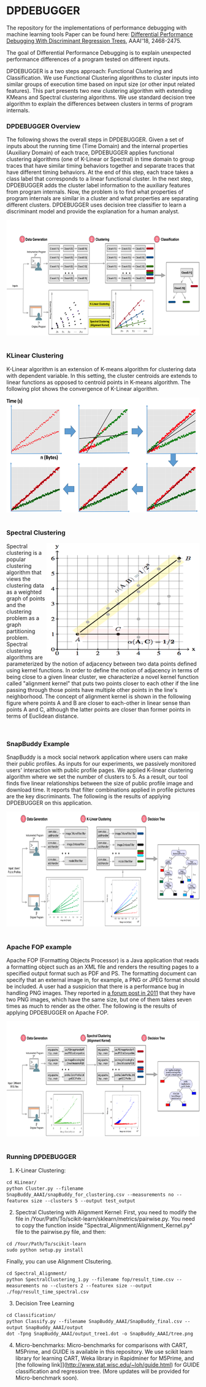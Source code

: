# DPDEBUGGER
The repository for the implementations of performance debugging with machine learning tools
Paper can be found here: [Differential Performance Debugging With Discriminant Regression Trees](https://www.aaai.org/ocs/index.php/AAAI/AAAI18/paper/view/16647), AAAI'18, 2468-2475.

The goal of Differential Performance Debugging is to explain unexpected performance differences of a program tested on different inputs.

DPDEBUGGER is a two steps approach: Functional Clustering and Classification.
We use Functional Clustering algorithms to cluster inputs into similar groups of execution time based on input size (or other input related features). This part presents two new clustering algorithm with extending KMeans and Spectral clustering algorithms.
We use standard decision tree algorithm to explain the differences between clusters in terms of program internals.

### DPDEBUGGER Overview

The following shows the overall steps in DPDEBUGGER. Given a set of inputs about the running time
(Time Domain) and the internal properties (Auxiliary Domain) of each trace, DPDEBUGGER applies functional
clustering algorithms (one of K-Linear or Spectral) in time domain to group traces that have similar timing behaviors together and separate traces that have different timing behaviors. At the end of this step,
each trace takes a class label that corresponds to a linear functional cluster. In the next step,
DPDEBUGGER adds the cluster label information to the auxiliary features from program internals. Now, the problem is to find what properties of program internals are similar in a cluster and what properties are separating different clusters. DPDEBUGGER uses decision tree classifier to learn a discriminant model and provide the explanation for a human analyst.

<center><img src="DPDEBUGGER.png" width="700" height="300"></center>
<br>

### KLinear Clustering
K-Linear algorithm is an extension of K-means algorithm for clustering data with dependent variable. In this setting, the cluster centroids are extends to linear functions as opposed to centroid points in K-means algorithm. The following plot shows the convergence of K-Linear algorithm.

<center><img src="KLinear.png" width="700" height="300"></center>
<br>

### Spectral Clustering
<img src="Spectral.png" width="400" height="300" align="right">

Spectral clustering is a popular clustering algorithm that
views the clustering data as a weighted graph of points
and the clustering problem as a graph partitioning problem.
Spectral clustering algorithms are parameterized by the notion
of adjacency between two data points defined using kernel
functions. In order to define the notion of adjacency in terms of being
close to a given linear cluster, we characterize a novel
kernel function called "alignment kernel" that puts two
points closer to each other if the line passing through those
points have multiple other points in the line's neighborhood.
The concept of alignment kernel is shown in the following figure
where points A and B are closer to each-other in linear sense than
points A and C, although the latter points are closer than former
points in terms of Euclidean distance.

<br>

### SnapBuddy Example
SnapBuddy is a mock social network application
where users can make their public profiles.
As inputs for our experiments, we passively monitored
users' interaction with public profile pages. We applied
K-linear clustering algorithm where we set the number
of clusters to 5. As a result, our tool finds five linear relationships
between the size of public profile image and
download time. It reports that filter combinations applied in profile
pictures are the key discriminants. The following is the results of
applying DPDEBUGGER on this application.
<center><img src="SnapBuddy.png" width="700" height="300"></center>
<br>

### Apache FOP example
Apache FOP (Formatting Objects Processor) is a Java application that
reads a formatting object such as an XML file and renders
the resulting pages to a specified output format such as PDF
and PS. The formatting document can specify that an external
image in, for example, a PNG or JPEG format should be
included. A user had a suspicion that there is a performance
bug in handling PNG images. They reported in [a forum post
in 2011](https://bz.apache.org/bugzilla/show_bug.cgi?id=51465)
that they have two PNG images, which have the
same size, but one of them takes seven times as much to
render as the other. The following is the results of
applying DPDEBUGGER on Apache FOP.

<center><img src="FOP.png" width="700" height="300"></center>
<br>

### Running DPDEBUGGER
1) K-Linear Clustering:
```
cd KLinear/
python Cluster.py --filename SnapBuddy_AAAI/snapBuddy_for_clustering.csv --measurements no --featurex size --clusters 5 --output test_output
```
2) Spectral Clustering with Alignment Kernel:
First, you need to modify the file in /Your/Path/To/scikit-learn/sklearn/metrics/pairwise.py.
You need to copy the function inside "Spectral_Alignment/Alignment_Kernel.py" file to the pairwise.py file, and then:
```
cd /Your/Path/To/scikit-learn
sudo python setup.py install
```
Finally, you can use Alignment Clsutering.
```
cd Spectral_Alignment/
python SpectralClustering_1.py --filename fop/result_time.csv --measurements no --clusters 2 --featurex size --output ./fop/result_time_spectral.csv
```
3) Decision Tree Learning
```
cd Classification/
python Classify.py --filename SnapBuddy_AAAI/SnapBuddy_final.csv --output SnapBuddy_AAAI/output
dot -Tpng SnapBuddy_AAAI/output_tree1.dot -o SnapBuddy_AAAI/tree.png
```
4) Micro-benchmarks:
Micro-benchmarks for comparisons with CART, M5Prime, and GUIDE is available in this
repository. We use scikit learn library for learning CART, Weka library in Rapidminer
for M5Prime, and [the following link]](http://www.stat.wisc.edu/~loh/guide.html) for
GUIDE classification and regression tree. (More updates will be provided for Micro-benchmark soon).